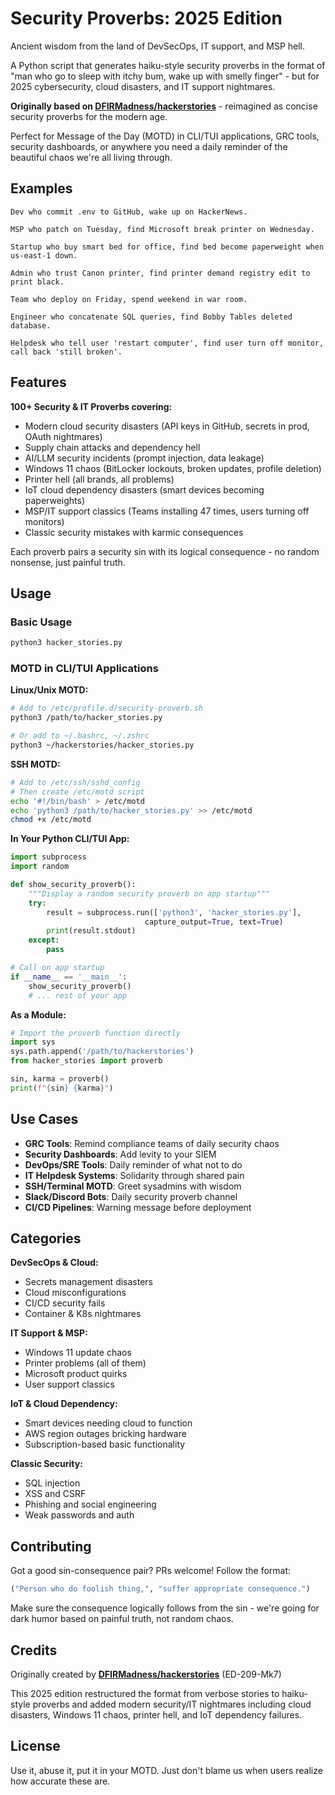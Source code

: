 # Security Proverbs: 2025 Edition

Ancient wisdom from the land of DevSecOps, IT support, and MSP hell.

A Python script that generates haiku-style security proverbs in the format of "man who go to sleep with itchy bum, wake up with smelly finger" - but for 2025 cybersecurity, cloud disasters, and IT support nightmares.

**Originally based on [DFIRMadness/hackerstories](https://github.com/DFIRMadness/hackerstories)** - reimagined as concise security proverbs for the modern age.

Perfect for Message of the Day (MOTD) in CLI/TUI applications, GRC tools, security dashboards, or anywhere you need a daily reminder of the beautiful chaos we're all living through.

## Examples

```
Dev who commit .env to GitHub, wake up on HackerNews.

MSP who patch on Tuesday, find Microsoft break printer on Wednesday.

Startup who buy smart bed for office, find bed become paperweight when us-east-1 down.

Admin who trust Canon printer, find printer demand registry edit to print black.

Team who deploy on Friday, spend weekend in war room.

Engineer who concatenate SQL queries, find Bobby Tables deleted database.

Helpdesk who tell user 'restart computer', find user turn off monitor, call back 'still broken'.
```

## Features

**100+ Security & IT Proverbs covering:**
- Modern cloud security disasters (API keys in GitHub, secrets in prod, OAuth nightmares)
- Supply chain attacks and dependency hell
- AI/LLM security incidents (prompt injection, data leakage)
- Windows 11 chaos (BitLocker lockouts, broken updates, profile deletion)
- Printer hell (all brands, all problems)
- IoT cloud dependency disasters (smart devices becoming paperweights)
- MSP/IT support classics (Teams installing 47 times, users turning off monitors)
- Classic security mistakes with karmic consequences

Each proverb pairs a security sin with its logical consequence - no random nonsense, just painful truth.

## Usage

### Basic Usage
```bash
python3 hacker_stories.py
```

### MOTD in CLI/TUI Applications

**Linux/Unix MOTD:**
```bash
# Add to /etc/profile.d/security-proverb.sh
python3 /path/to/hacker_stories.py

# Or add to ~/.bashrc, ~/.zshrc
python3 ~/hackerstories/hacker_stories.py
```

**SSH MOTD:**
```bash
# Add to /etc/ssh/sshd_config
# Then create /etc/motd script
echo '#!/bin/bash' > /etc/motd
echo 'python3 /path/to/hacker_stories.py' >> /etc/motd
chmod +x /etc/motd
```

**In Your Python CLI/TUI App:**
```python
import subprocess
import random

def show_security_proverb():
    """Display a random security proverb on app startup"""
    try:
        result = subprocess.run(['python3', 'hacker_stories.py'],
                              capture_output=True, text=True)
        print(result.stdout)
    except:
        pass

# Call on app startup
if __name__ == '__main__':
    show_security_proverb()
    # ... rest of your app
```

**As a Module:**
```python
# Import the proverb function directly
import sys
sys.path.append('/path/to/hackerstories')
from hacker_stories import proverb

sin, karma = proverb()
print(f"{sin} {karma}")
```

## Use Cases

- **GRC Tools**: Remind compliance teams of daily security chaos
- **Security Dashboards**: Add levity to your SIEM
- **DevOps/SRE Tools**: Daily reminder of what not to do
- **IT Helpdesk Systems**: Solidarity through shared pain
- **SSH/Terminal MOTD**: Greet sysadmins with wisdom
- **Slack/Discord Bots**: Daily security proverb channel
- **CI/CD Pipelines**: Warning message before deployment

## Categories

**DevSecOps & Cloud:**
- Secrets management disasters
- Cloud misconfigurations
- CI/CD security fails
- Container & K8s nightmares

**IT Support & MSP:**
- Windows 11 update chaos
- Printer problems (all of them)
- Microsoft product quirks
- User support classics

**IoT & Cloud Dependency:**
- Smart devices needing cloud to function
- AWS region outages bricking hardware
- Subscription-based basic functionality

**Classic Security:**
- SQL injection
- XSS and CSRF
- Phishing and social engineering
- Weak passwords and auth

## Contributing

Got a good sin-consequence pair? PRs welcome! Follow the format:
```python
("Person who do foolish thing,", "suffer appropriate consequence.")
```

Make sure the consequence logically follows from the sin - we're going for dark humor based on painful truth, not random chaos.

## Credits

Originally created by **[DFIRMadness/hackerstories](https://github.com/DFIRMadness/hackerstories)** (ED-209-Mk7)

This 2025 edition restructured the format from verbose stories to haiku-style proverbs and added modern security/IT nightmares including cloud disasters, Windows 11 chaos, printer hell, and IoT dependency failures.

## License

Use it, abuse it, put it in your MOTD. Just don't blame us when users realize how accurate these are.

